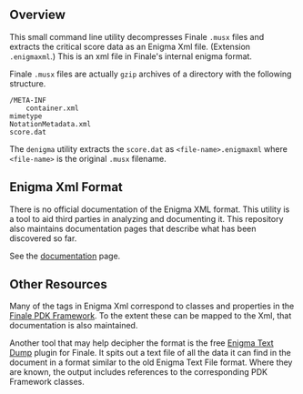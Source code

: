 ## Overview
This small command line utility decompresses Finale `.musx` files and extracts the critical score data as an Enigma Xml file. (Extension `.enigmaxml`.) This is an xml file in Finale's internal enigma format.

Finale `.musx` files are actually `gzip` archives of a directory with the following structure.

```
/META-INF
    container.xml
mimetype
NotationMetadata.xml
score.dat
```

The `denigma` utility extracts the `score.dat` as `<file-name>.enigmaxml` where `<file-name>` is the original `.musx` filename.

## Enigma Xml Format

There is no official documentation of the Enigma XML format. This utility is a tool to aid third parties in analyzing and documenting it. This repository also maintains documentation pages that describe what has been discovered so far.

See the [documentation](docs/enigma_xml.md) page.

## Other Resources

Many of the tags in Enigma Xml correspond to classes and properties in the [Finale PDK Framework](https://pdk.finalelua.com/). To the extent these can be mapped to the Xml, that documentation is also maintained.

Another tool that may help decipher the format is the free [Enigma Text Dump](https://robertgpatterson.com/-fininfo/-downloads/download-free.html) plugin for Finale. It spits out a text file of all the data it can find in the document in a format similar to the old Enigma Text File format. Where they are known, the output includes references to the corresponding PDK Framework classes.
